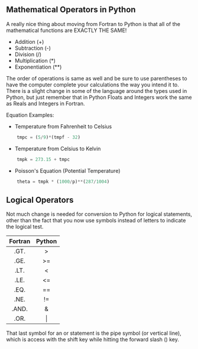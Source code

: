 ## Mathematical Operators in Python

A really nice thing about moving from Fortran to Python is that all of the mathematical functions are EXACTLY THE SAME!

* Addition 		(+)
* Subtraction 		(-)
* Division 		(/)
* Multiplication 	(*)
* Exponentiation 	(**)

The order of operations is same as well and be sure to use parentheses to have the computer complete your calculations the way you intend it to. There is a slight change in some of the language around the types used in Python, but just remember that in Python Floats and Integers work the same as Reals and Integers in Fortran.

Equation Examples:
* Temperature from Fahrenheit to Celsius
```py
    tmpc = (5/9)*(tmpf - 32)
```
* Temperature from Celsius to Kelvin
```py
    tmpk = 273.15 + tmpc
```
* Poisson's Equation (Potential Temperature)
```py
    theta = tmpk * (1000/p)**(287/1004)
```

## Logical Operators

Not much change is needed for conversion to Python for logical statements, other than the fact that you now use symbols instead of letters to indicate the logical test.

| Fortran | Python |
|:-------:|:------:|
|   .GT.  |   >    |
|   .GE.  |   >=   |
|   .LT.  |   <    |
|   .LE.  |   <=   |
|   .EQ.  |   ==   |
|   .NE.  |   !=   |
|   .AND. |   &    |
|   .OR.  |   \|   |

That last symbol for an or statement is the pipe symbol (or vertical line), which is access with the shift key while hitting the forward slash (\) key.
